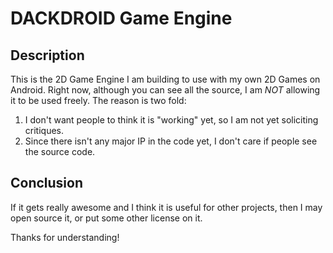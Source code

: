DACKDROID Game Engine
=====================

Description
-----------
This is the 2D Game Engine I am building to use with my own 2D Games on 
Android.  Right now, although you can see all the source, I am *NOT* allowing it
to be used freely.  The reason is two fold:

1. I don't want people to think it is "working" yet, so I am not yet soliciting critiques.
2. Since there isn't any major IP in the code yet, I don't care if people see the source code.

Conclusion
----------
If it gets really awesome and I think it is useful for other projects, then I may open
source it, or put some other license on it.

Thanks for understanding!